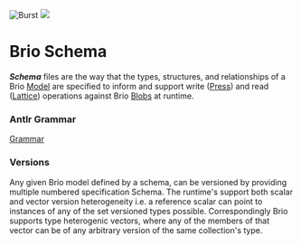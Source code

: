 ![Burst](../../../../../../../../../../documentation/burst_h_small.png "")
![](../../../../../../../../../doc/brio_small.png "")

# Brio Schema


___Schema___  files are the way that the types, structures, and relationships of a Brio
[Model](model.md) are specified to inform and support
write ([Press](../src/main/scala/org/burstsys/brio/press/pressing.md)) and read ([Lattice](lattice.md)) operations against
Brio [Blobs](blob.md) at runtime.


### Antlr Grammar
[Grammar](../src/main/antlr4/org/burstsys/brio/grammar/BrioSchemaGrammar.g4)

### Versions
Any given Brio model defined by a schema, can be versioned by providing multiple numbered specification Schema.
The runtime's support both scalar and vector version heterogeneity i.e. a reference scalar can point to
instances of any of the set versioned types possible. Correspondingly Brio supports type heterogenic
vectors, where any of the members of that vector can be of any arbitrary version of the same collection's type.


